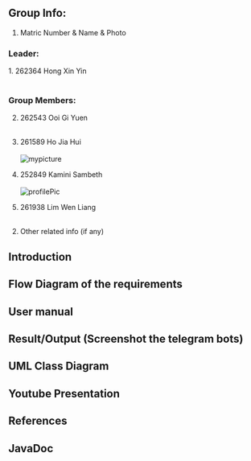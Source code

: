 ## Group Info:
1. Matric Number & Name & Photo

### Leader:
<p>
1. 262364 Hong Xin Yin <br /> <br />


### Group Members:
2. 262543 Ooi Gi Yuen <br/> <br />

3. 261589 Ho Jia Hui <br /> <br />
    ![mypicture](https://github.com/STIW3054-A192/stiw3054-groupproject-themavericks/blob/master/images/Ho%20JIa%20Hui%20261589.png)

4. 252849 Kamini Sambeth <br /> <br />
    ![profilePic](https://github.com/STIW3054-A192/stiw3054-groupproject-themavericks/blob/master/images/KaminiSambeth.jpg)

5. 261938 Lim Wen Liang <br /> <br />

<p>

2. Other related info (if any)

## Introduction
## Flow Diagram of the requirements
## User manual
## Result/Output (Screenshot the telegram bots)
## UML Class Diagram
## Youtube Presentation
## References
## JavaDoc
